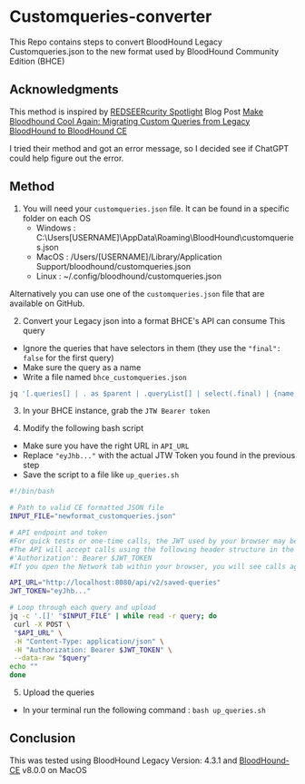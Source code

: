 # Customqueries-converter
This Repo contains steps to convert BloodHound Legacy Customqueries.json to the new format used by BloodHound Community Edition (BHCE)

## Acknowledgments
This method is inspired by [REDSEERcurity Spotlight](https://medium.com/seercurity-spotlight) Blog Post [Make Bloodhound Cool Again: Migrating Custom Queries from Legacy BloodHound to BloodHound CE](https://medium.com/seercurity-spotlight/make-bloodhound-cool-again-migrating-custom-queries-from-legacy-bloodhound-to-bloodhound-ce-83cffcfe5b64) 

I tried their method and got an error message, so I decided see if ChatGPT could help figure out the error. 

## Method 

1. You will need your `customqueries.json` file. It can be found in a specific folder on each OS
   - Windows : C:\Users\[USERNAME]\AppData\Roaming\BloodHound\customqueries.json
   - MacOS : /Users/[USERNAME]/Library/Application Support/bloodhound/customqueries.json
   - Linux : ~/.config/bloodhound/customqueries.json
  
Alternatively you can use one of the `customqueries.json` file that are available on GitHub. 

2. Convert your Legacy json into a format BHCE's API can consume
This query
- Ignore the queries that have selectors in them (they use the `"final": false` for the first query)
- Make sure the query as a name
- Write a file named `bhce_customqueries.json`

``` bash
jq '[.queries[] | . as $parent | .queryList[] | select(.final) | {name: (.title // $parent.name), query: .query, description: $parent.name}]' customqueries.json > bhce_customqueries.json
```

3. In your BHCE instance, grab the `JTW Bearer token`

4. Modify the following bash script
- Make sure you have the right URL in `API_URL`
- Replace `"eyJhb..."` with the actual JTW Token you found in the previous step
- Save the script to a file like `up_queries.sh`

``` bash
#!/bin/bash

# Path to valid CE formatted JSON file
INPUT_FILE="newformat_customqueries.json"

# API endpoint and token
#For quick tests or one-time calls, the JWT used by your browser may be the simplest route. 
#The API will accept calls using the following header structure in the HTTP request:
#'Authorization': Bearer $JWT_TOKEN
#If you open the Network tab within your browser, you will see calls against the API made utilizing this structure.

API_URL="http://localhost:8080/api/v2/saved-queries"
JWT_TOKEN="eyJhb..."

# Loop through each query and upload
jq -c '.[]' "$INPUT_FILE" | while read -r query; do
 curl -X POST \
 "$API_URL" \
 -H "Content-Type: application/json" \
 -H "Authorization: Bearer $JWT_TOKEN" \
 --data-raw "$query"
echo "" 
done
```

5. Upload the queries
- In your terminal run the following command : `bash up_queries.sh`

## Conclusion

This was tested using BloodHound Legacy Version: 4.3.1 and [BloodHound-CE](https://github.com/SpecterOps/BloodHound) v8.0.0 on MacOS
